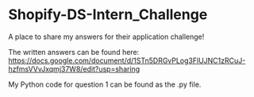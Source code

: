 # Shopify-DS-Intern_Challenge
A place to share my answers for their application challenge!

The written answers can be found here: https://docs.google.com/document/d/1STn5DRGvPLog3FlUJNC1zRCuJ-hzfmsVVvJxqmj37W8/edit?usp=sharing

My Python code for question 1 can be found as the .py file. 
